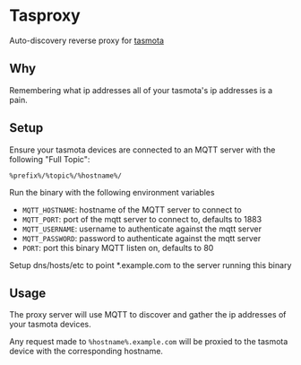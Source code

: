 # Tasproxy

Auto-discovery reverse proxy for [tasmota](https://tasmota.github.io/docs/) 

## Why

Remembering what ip addresses all of your tasmota's ip addresses is a pain.

## Setup

Ensure your tasmota devices are connected to an MQTT server with the following "Full Topic":

    %prefix%/%topic%/%hostname%/

Run the binary with the following environment variables

- `MQTT_HOSTNAME`: hostname of the MQTT server to connect to
- `MQTT_PORT`: port of the mqtt server to connect to, defaults to 1883
- `MQTT_USERNAME`: username to authenticate against the mqtt server
- `MQTT_PASSWORD`: password to authenticate against the mqtt server
- `PORT`: port this binary MQTT listen on, defaults to 80

Setup dns/hosts/etc to point *.example.com to the server running this binary

## Usage

The proxy server will use MQTT to discover and gather the ip addresses of your tasmota devices.

Any request made to `%hostname%.example.com` will be proxied to the tasmota device with the corresponding hostname. 